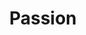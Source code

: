 ---
pid: ch644
title: Passion
location_transcription: Marian Anderson Rec. Center
coordinates: "[-75.17200744381, 39.942083351466]"
zipcode: '19146'
gen_neighborhood: South Philadelphia
neighborhood: Graduate Hospital,Naval Square,Southwest Center City
outside_phl: 
age: '12'
age_range: 6-13
instagram: 
image_file_name: ch_644.jpg
proposal_transcription: 
topic: African Americans,Person,Music,Women
topic_summary: 0, 0, 0, 0
type: Other No Form
keywords_other: 
credit: Sepp Kohler
image_labels: |-
  The Marians Legacy
  -hollow
  Under
  Pictures of Marians singing
  -Printing
twitter: 
facebook: 
permalink: "/monuments/ch644/"
layout: item-page
---